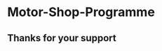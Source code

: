 # Motor-Shop-Programme

## Thanks for your support

<span><img src="https://avatars.githubusercontent.com/u/114295377?v=4" alt="MyPhoto" style="width:5%; border-radius:50%;"></span>
<span><img src="https://avatars.githubusercontent.com/u/137082263?v=4" alt="Myphoto" style="width:5%; border-radius:50%;"></span>
